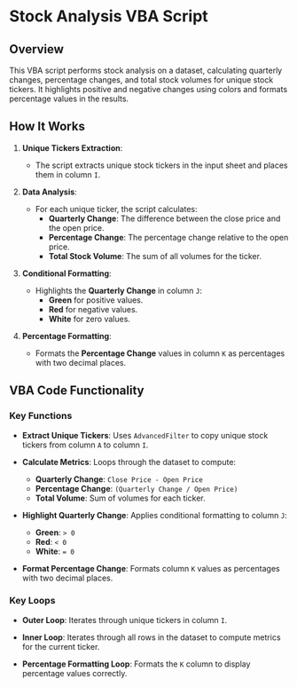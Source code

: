 # Stock Analysis VBA Script

## Overview

This VBA script performs stock analysis on a dataset, calculating quarterly changes, percentage changes, and total stock volumes for unique stock tickers. It highlights positive and negative changes using colors and formats percentage values in the results.

## How It Works

1. **Unique Tickers Extraction**:
   - The script extracts unique stock tickers in the input sheet and places them in column `I`.

2. **Data Analysis**:
   - For each unique ticker, the script calculates:
     - **Quarterly Change**: The difference between the close price and the open price.
     - **Percentage Change**: The percentage change relative to the open price.
     - **Total Stock Volume**: The sum of all volumes for the ticker.

3. **Conditional Formatting**:
   - Highlights the **Quarterly Change** in column `J`:
     - **Green** for positive values.
     - **Red** for negative values.
     - **White** for zero values.

4. **Percentage Formatting**:
   - Formats the **Percentage Change** values in column `K` as percentages with two decimal places.

## VBA Code Functionality

### Key Functions

- **Extract Unique Tickers**:
  Uses `AdvancedFilter` to copy unique stock tickers from column `A` to column `I`.

- **Calculate Metrics**:
  Loops through the dataset to compute:
  - **Quarterly Change**: `Close Price - Open Price`
  - **Percentage Change**: `(Quarterly Change / Open Price)`
  - **Total Volume**: Sum of volumes for each ticker.

- **Highlight Quarterly Change**:
  Applies conditional formatting to column `J`:
  - **Green**: `> 0`
  - **Red**: `< 0`
  - **White**: `= 0`

- **Format Percentage Change**:
  Formats column `K` values as percentages with two decimal places.

### Key Loops

- **Outer Loop**:
  Iterates through unique tickers in column `I`.

- **Inner Loop**:
  Iterates through all rows in the dataset to compute metrics for the current ticker.

- **Percentage Formatting Loop**:
  Formats the `K` column to display percentage values correctly.
